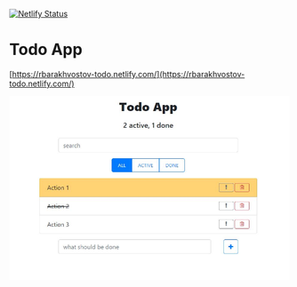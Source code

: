 [![Netlify Status](https://api.netlify.com/api/v1/badges/f2234a1b-3d8b-4e7a-a863-ee65ad98c934/deploy-status)](https://app.netlify.com/sites/rbarakhvostov-todo/deploys)

# Todo App

[https://rbarakhvostov-todo.netlify.com/](https://rbarakhvostov-todo.netlify.com/)

![Todo App](./public/todoApp.jpg)
